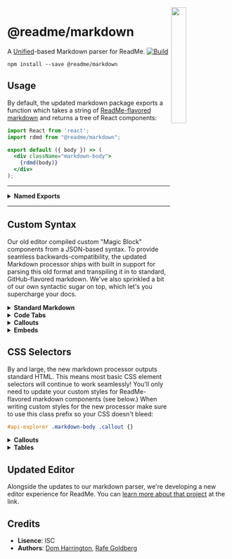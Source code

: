 <img align=right width=26% src=http://owlbert.io/images/owlberts-png/Reading.psd.png>

@readme/markdown
===

A [Unified](https://github.com/unifiedjs)-based Markdown parser for ReadMe. [![Build](https://github.com/readmeio/api-explorer/workflows/CI/badge.svg)](https://github.com/readmeio/api-explorer/tree/master/packages/markdown)

```
npm install --save @readme/markdown
```

## Usage

By default, the updated markdown package exports a function which takes a string of [ReadMe-flavored markdown](#readme-flavored-syntax) and returns a tree of React components:

```jsx
import React from 'react';
import rdmd from "@readme/markdown";

export default ({ body }) => (
  <div className="markdown-body">
    {rdmd(body)}
  </div>
);
```

<hr><details>
<summary><b>Named Exports</b></summary>

---

In addition to the default React processor, the package exports a few other methods for transforming ReadMe-flavored markdown:

```jsx
import * as rdmd from "@readme/markdown";
```

Which will give you the following:

| Export        | Description                                    | Arguments        |
| -------------:|:---------------------------------------------- |:---------------- |
| *`react`*     |_default;_ returns a VDOM tree object           | `text`, `options`|
| *`html`*      | transform markdown in to HTML                  | `text`, `options`|
| *`ast`*       | transform markdown to an mdast object          | `text`, `options`|
| *`md`*        | transform mdast in to ReadMe-flavored markdown | `tree`, `options`|
| *`utils`*     | default `options`, React contexts, other utils | N/A              |

</details><hr>

## Custom Syntax

Our old editor compiled custom "Magic Block" components from a JSON-based syntax. To provide seamless backwards-compatibility, the updated Markdown processor ships with built in support for parsing this old format and transpiling it in to standard, GitHub-flavored markdown. We've also sprinkled a bit of our own syntactic sugar on top, which let's you supercharge your docs.

<details>
  <summary><b>Standard Markdown</b></summary><br>

- images
- lists
- tables
- headings
- inline decorations (link, bold, and emphasis tags, etc)

</details>
<details>
  <summary><b>Code Tabs</b></summary><br>

A tabbed interface for displaying multiple code blocks. These are written nearly identically to a series of vanilla markdown code snippets, except for their distinct *lack* of an additional line break separating each subsequent block:

    ```javascript
    export sum from 'sum';
    export sub from 'sub';
    ```
    ```javascript sum.js
    export sum = (a, b) => a + b
    ```
    ```javascript sub.js
    export sub = (a, b) => a - b
    ```

</details>

<details>
  <summary><b>Callouts</b></summary><br>

Callouts are very similar to blockquotes in both display and syntax. They are defined by a title with an initial emoji, which determines the callout's theme:

    > ❗️ Watch Out
    >
    > This is a callout using the error theme.

There are five potential themes:

| Emoji Prefix | Callout Theme |
|:-----:|:------------|
|📘|`.info` (blue theme)|
|👍|`.okay` (green theme)|
|⚠️|`.warn` (orange theme)|
|❗️|`.error` (red theme)|
|*...rest*|`N/A` (gray theme)|

</details>
<details>
  <summary><b>Embeds</b></summary><br>

Embeds are written as links, with their title set to `@embed`:

    [Embed Title](https://youtu.be/8bh238ekw3 "@embed")

</details>

## CSS Selectors

By and large, the new markdown processor outputs standard HTML. This means most basic CSS element selectors will continue to work seamlessly! You'll only need to update your custom styles for ReadMe-flavored markdown components (see below.) When writing custom styles for the new processor make sure to use this class prefix so your CSS doesn't bleed:

```css
#api-explorer .markdown-body .callout {}
```

<details>
  <summary><b>Callouts</b></summary><br>

Customize the default callout theme:

```scss
#api-explorer .markdown-body .callout {
  background: lightblue;
  border-color: dodgerblue;
}
```

Override the built-in theme styles:

```scss
#api-explorer .markdown-body .callout {}       // gray (default)
#api-explorer .markdown-body .callout_info {}  // blue
#api-explorer .markdown-body .callout_okay {}  // green
#api-explorer .markdown-body .callout_warn {}  // orange
#api-explorer .markdown-body .callout_error {} // red
```

</details>

<details>
  <summary><b>Tables</b></summary><br>

Tables are no longer wrapped in extra divs, and have a simplified baseline display that more closely mirrors standard markdown implementations. They should be easier to style.

```css
#api-explorer .markdown-body table {}
#api-explorer .markdown-body tr {}
#api-explorer .markdown-body th {}
#api-explorer .markdown-body td {}
```

</details>

## Updated Editor

Alongside the updates to our markdown parser, we're developing a new editor experience for ReadMe. You can [learn more about that project](https://github.com/readmeio/editor#readme-editor) at the link.

## Credits

- **Lisence**: ISC
- **Authors**: [Dom Harrington](https://github.com/domharrington/), [Rafe Goldberg](https://github.com/rafegoldberg)
